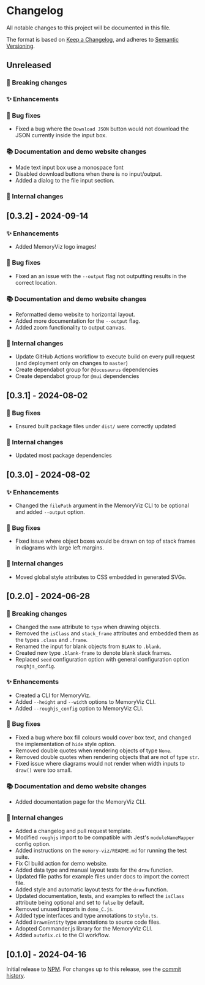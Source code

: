 # Changelog

All notable changes to this project will be documented in this file.

The format is based on [Keep a Changelog](https://keepachangelog.com/en/1.0.0/),
and adheres to [Semantic Versioning](https://semver.org/spec/v2.0.0.html).

## Unreleased

### 🚨 Breaking changes

### ✨ Enhancements

### 🐛 Bug fixes

-   Fixed a bug where the `Download JSON` button would not download the JSON currently inside the input box.

### 📚 Documentation and demo website changes

-   Made text input box use a monospace font
-   Disabled download buttons when there is no input/output.
-   Added a dialog to the file input section.

### 🔧 Internal changes

## [0.3.2] - 2024-09-14

### ✨ Enhancements

-   Added MemoryViz logo images!

### 🐛 Bug fixes

-   Fixed an an issue with the `--output` flag not outputting results in the correct location.

### 📚 Documentation and demo website changes

-   Reformatted demo website to horizontal layout.
-   Added more documentation for the `--output` flag.
-   Added zoom functionality to output canvas.

### 🔧 Internal changes

-   Update GitHub Actions workflow to execute build on every pull request (and deployment only on changes to `master`)
-   Create dependabot group for `@docusaurus` dependencies
-   Create dependabot group for `@mui` dependencies

## [0.3.1] - 2024-08-02

### 🐛 Bug fixes

-   Ensured built package files under `dist/` were correctly updated

### 🔧 Internal changes

-   Updated most package dependencies

## [0.3.0] - 2024-08-02

### ✨ Enhancements

-   Changed the `filePath` argument in the MemoryViz CLI to be optional and added `--output` option.

### 🐛 Bug fixes

-   Fixed issue where object boxes would be drawn on top of stack frames in diagrams with large left margins.

### 🔧 Internal changes

-   Moved global style attributes to CSS embedded in generated SVGs.

## [0.2.0] - 2024-06-28

### 🚨 Breaking changes

-   Changed the `name` attribute to `type` when drawing objects.
-   Removed the `isClass` and `stack_frame` attributes and embedded them as the types `.class` and `.frame`.
-   Renamed the input for blank objects from `BLANK` to `.blank`.
-   Created new type `.blank-frame` to denote blank stack frames.
-   Replaced `seed` configuration option with general configuration option `roughjs_config`.

### ✨ Enhancements

-   Created a CLI for MemoryViz.
-   Added `--height` and `--width` options to MemoryViz CLI.
-   Added `--roughjs_config` option to MemoryViz CLI.

### 🐛 Bug fixes

-   Fixed a bug where box fill colours would cover box text, and changed the implementation of `hide` style option.
-   Removed double quotes when rendering objects of type `None`.
-   Removed double quotes when rendering objects that are not of type `str`.
-   Fixed issue where diagrams would not render when width inputs to `draw()` were too small.

### 📚 Documentation and demo website changes

-   Added documentation page for the MemoryViz CLI.

### 🔧 Internal changes

-   Added a changelog and pull request template.
-   Modified `roughjs` import to be compatible with Jest's `moduleNameMapper` config option.
-   Added instructions on the `memory-viz/README.md` for running the test suite.
-   Fix CI build action for demo website.
-   Added data type and manual layout tests for the `draw` function.
-   Updated file paths for example files under docs to import the correct file.
-   Added style and automatic layout tests for the `draw` function.
-   Updated documentation, tests, and examples to reflect the `isClass` attribute being optional and set to `false` by default.
-   Removed unused imports in `demo_C.js`.
-   Added type interfaces and type annotations to `style.ts`.
-   Added `DrawnEntity` type annotations to source code files.
-   Adopted Commander.js library for the MemoryViz CLI.
-   Added `autofix.ci` to the CI workflow.

## [0.1.0] - 2024-04-16

Initial release to [NPM](https://www.npmjs.com/package/memory-viz).
For changes up to this release, see the [commit history](https://github.com/david-yz-liu/memory-viz/commits/master/).
